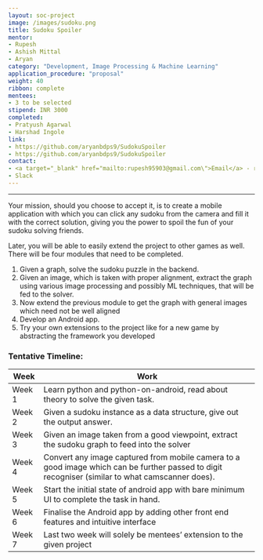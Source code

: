 ```yaml
---
layout: soc-project
image: /images/sudoku.png
title: Sudoku Spoiler
mentor: 
- Rupesh
- Ashish Mittal 
- Aryan 
category: "Development, Image Processing & Machine Learning"
application_procedure: "proposal"
weight: 40
ribbon: complete
mentees: 
- 3 to be selected
stipend: INR 3000
completed:
- Pratyush Agarwal
- Harshad Ingole
link:
- https://github.com/aryanbdps9/SudokuSpoiler
- https://github.com/aryanbdps9/SudokuSpoiler
contact: 
- <a target="_blank" href="mailto:rupesh95903@gmail.com\">Email</a> - rupesh95903@gmail.com
- Slack
---
```


---

Your mission, should you choose to accept it, is to create a mobile application with which you can click any sudoku from the camera and fill it with the correct solution, giving you the power to spoil the fun of your sudoku solving friends. 

<!--break-->

Later, you will be able to easily extend the project to other games as well.
There will be four modules that need to be completed.
1) Given a graph, solve the sudoku puzzle in the backend.
2) Given an image, which is taken with proper alignment, extract the graph using various image processing and possibly ML techniques, that will be fed to the solver.
3) Now extend the previous module to get the graph with general images which need not be well aligned
4) Develop an Android app.
5) Try your own extensions to the project like for a new game by abstracting the framework you developed

<!--break-->

### Tentative Timeline:

|Week | Work |
|--- | --- |
| Week 1 | Learn python and python-on-android, read about theory to solve the given task. |
| Week 2 |  Given a sudoku instance as a data structure, give out the output answer.  |
| Week 3 |  Given an image taken from a good viewpoint, extract the sudoku graph to feed into the solver |
| Week 4 | Convert any image captured from mobile camera to a good image which can be further passed to digit recogniser (similar to what camscanner does). |
| Week 5 | Start the initial state of android app with bare minimum UI to complete the task in hand. |
| Week 6 | Finalise the Android app by adding other front end features and intuitive interface |
| Week 7 | Last two week will solely be mentees’ extension to the given project |



